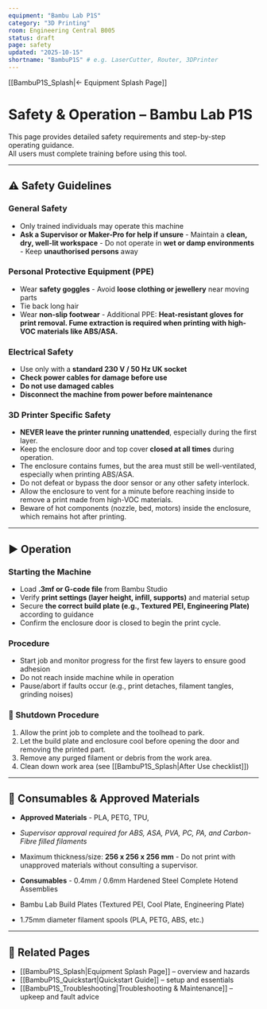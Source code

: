 ```yaml
---
equipment: "Bambu Lab P1S"
category: "3D Printing"
room: Engineering Central B005
status: draft
page: safety
updated: "2025-10-15"
shortname: "BambuP1S" # e.g. LaserCutter, Router, 3DPrinter
---
```

[[BambuP1S_Splash|← Equipment Splash Page]]

# Safety & Operation – Bambu Lab P1S

This page provides detailed safety requirements and step-by-step operating guidance.  
All users must complete training before using this tool.

---

## ⚠️ Safety Guidelines

### General Safety
- Only trained individuals may operate this machine  
- **Ask a <span class="red-apron">Supervisor</span> or <span class="blue-apron">Maker-Pro</span> for help if unsure** - Maintain a **clean, dry, well-lit workspace** - Do not operate in **wet or damp environments** - Keep **unauthorised persons** away  

### Personal Protective Equipment (PPE)
- Wear **safety goggles** - Avoid **loose clothing or jewellery** near moving parts  
- Tie back long hair  
- Wear **non-slip footwear** - Additional PPE: **Heat-resistant gloves for print removal. Fume extraction is required when printing with high-VOC materials like ABS/ASA.**

### Electrical Safety
- Use only with a **standard 230 V / 50 Hz UK socket** 
- **Check power cables for damage before use** 
- **Do not use damaged cables** 
- **Disconnect the machine from power before maintenance** 

### 3D Printer Specific Safety
- **NEVER leave the printer running unattended**, especially during the first layer.
- Keep the enclosure door and top cover **closed at all times** during operation.
- The enclosure contains fumes, but the area must still be well-ventilated, especially when printing ABS/ASA.
- Do not defeat or bypass the door sensor or any other safety interlock.
- Allow the enclosure to vent for a minute before reaching inside to remove a print made from high-VOC materials.
- Beware of hot components (nozzle, bed, motors) inside the enclosure, which remains hot after printing.

---

## ▶️ Operation

### Starting the Machine
- Load **.3mf or G-code file** from Bambu Studio  
- Verify **print settings (layer height, infill, supports)** and material setup  
- Secure **the correct build plate (e.g., Textured PEI, Engineering Plate)** according to guidance  
- Confirm the enclosure door is closed to begin the print cycle.

### Procedure
- Start job and monitor progress for the first few layers to ensure good adhesion  
- Do not reach inside machine while in operation  
- Pause/abort if faults occur (e.g., print detaches, filament tangles, grinding noises)  

### 🔴 Shutdown Procedure
1. Allow the print job to complete and the toolhead to park.  
2. Let the build plate and enclosure cool before opening the door and removing the printed part. 
3. Remove any purged filament or debris from the work area.
4. Clean down work area (see [[BambuP1S_Splash|After Use checklist]])  

---

## 🔩 Consumables & Approved Materials

- **Approved Materials** - PLA, PETG, TPU,
- *<span class="red-apron">Supervisor</span> approval required for  ABS, ASA, PVA, PC, PA, and Carbon-Fibre filled filaments*
- Maximum thickness/size: **256 x 256 x 256 mm** - Do not print with unapproved materials without consulting a supervisor.

- **Consumables** - 0.4mm / 0.6mm Hardened Steel Complete Hotend Assemblies
- Bambu Lab Build Plates (Textured PEI, Cool Plate, Engineering Plate)
- 1.75mm diameter filament spools (PLA, PETG, ABS, etc.)

---

## 🔗 Related Pages
- [[BambuP1S_Splash|Equipment Splash Page]] – overview and hazards  
- [[BambuP1S_Quickstart|Quickstart Guide]] – setup and essentials  
- [[BambuP1S_Troubleshooting|Troubleshooting & Maintenance]] – upkeep and fault advice